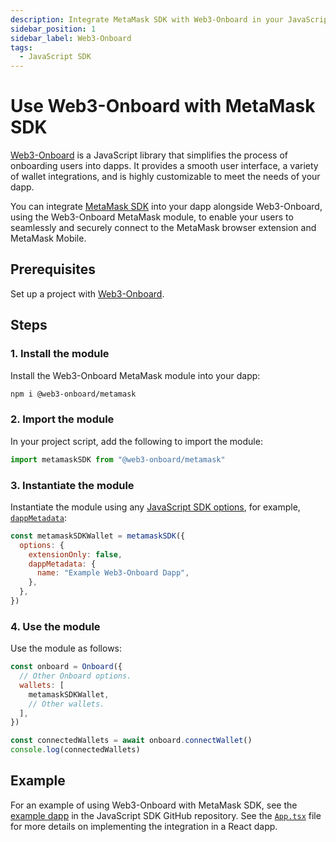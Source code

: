 ```yaml
---
description: Integrate MetaMask SDK with Web3-Onboard in your JavaScript dapp.
sidebar_position: 1
sidebar_label: Web3-Onboard
tags:
  - JavaScript SDK
---
```


# Use Web3-Onboard with MetaMask SDK

[Web3-Onboard](https://onboard.blocknative.com/) is a JavaScript library that simplifies the process
of onboarding users into dapps.
It provides a smooth user interface, a variety of wallet integrations, and is highly customizable to
meet the needs of your dapp.

You can integrate [MetaMask SDK](../index.md) into your dapp alongside Web3-Onboard,
using the Web3-Onboard MetaMask module, to enable your users to seamlessly and securely connect to
the MetaMask browser extension and MetaMask Mobile.

## Prerequisites

Set up a project with [Web3-Onboard](https://onboard.blocknative.com/docs/getting-started/installation).

## Steps

### 1. Install the module

Install the Web3-Onboard MetaMask module into your dapp:

```bash
npm i @web3-onboard/metamask
```

### 2. Import the module

In your project script, add the following to import the module:

```javascript
import metamaskSDK from "@web3-onboard/metamask"
```

### 3. Instantiate the module

Instantiate the module using any [JavaScript SDK options](../../../reference/sdk-js-options.md), for
example, [`dappMetadata`](../../../reference/sdk-js-options.md#dappmetadata):

```javascript
const metamaskSDKWallet = metamaskSDK({
  options: {
    extensionOnly: false,
    dappMetadata: {
      name: "Example Web3-Onboard Dapp",
    },
  },
})
```

### 4. Use the module

Use the module as follows:

```javascript
const onboard = Onboard({
  // Other Onboard options.
  wallets: [
    metamaskSDKWallet,
    // Other wallets.
  ],
})

const connectedWallets = await onboard.connectWallet()
console.log(connectedWallets)
```

## Example

For an example of using Web3-Onboard with MetaMask SDK, see the
[example dapp](https://github.com/MetaMask/metamask-sdk/tree/main/packages/examples/with-web3onboard)
in the JavaScript SDK GitHub repository.
See the [`App.tsx`](https://github.com/MetaMask/metamask-sdk/blob/main/packages/examples/with-web3onboard/src/App.tsx)
file for more details on implementing the integration in a React dapp.
